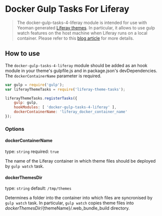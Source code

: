 # Docker Gulp Tasks For Liferay

> The docker-gulp-tasks-4-liferay module is intended for use with Yeoman generated [Liferay themes](https://github.com/liferay/generator-liferay-theme). In particular, it allows to use gulp watch features on the host machine when Liferay runs on a local container. Please refer to this [blog article](https://web.liferay.com/it/web/glassofwhiskey/blog/-/blogs/liferay-and-docker-dockerised-liferay-workspace) for more details.

## How to use

The `docker-gulp-tasks-4-liferay` module should be added as an hook module in your theme's gulpfile.js and in package.json's devDependencies. The `dockerContainerName` parameter is required.

```js
var gulp = require('gulp');
var liferayThemeTasks = require('liferay-theme-tasks');

liferayThemeTasks.registerTasks({
	gulp: gulp,
	hookModules: [ 'docker-gulp-tasks-4-liferay' ],
	dockerContainerName: 'liferay_docker_container_name'
});
```

### Options

#### dockerContainerName

type: `string`
required: `true`

The name of the Liferay container in which theme files should be deployed by `gulp watch` task.

#### dockerThemesDir

type: `string`
default: `/tmp/themes`

Determines a folder into the container into which files are syncronised by `gulp watch` task. In particular, `gulp watch` copies theme files into ${dockerThemesDir}/${themeName}/.web_bundle_build directory.